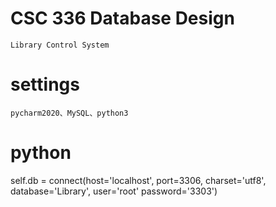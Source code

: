 # CSC 336 Database Design
	Library Control System
# settings
	pycharm2020、MySQL、python3

# python
 self.db = connect(host='localhost', port=3306, charset='utf8', database='Library', user='root' password='3303')



